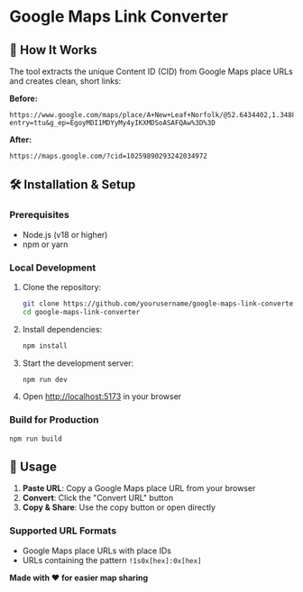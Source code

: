 # Google Maps Link Converter

## 📖 How It Works

The tool extracts the unique Content ID (CID) from Google Maps place URLs and creates clean, short links:

**Before:**
```
https://www.google.com/maps/place/A+New+Leaf+Norfolk/@52.6434402,1.3488311,17z/data=!3m1!4b1!4m6!3m5!1s0x47d9e301afa19001:0x8e6273dccb2b7b1c!8m2!3d52.6434402!4d1.3488311!16s%2Fg%2F11q3565ndr?entry=ttu&g_ep=EgoyMDI1MDYyMy4yIKXMDSoASAFQAw%3D%3D
```

**After:**
```
https://maps.google.com/?cid=10259890293242034972
```

## 🛠️ Installation & Setup

### Prerequisites
- Node.js (v18 or higher)
- npm or yarn

### Local Development
1. Clone the repository:
   ```bash
   git clone https://github.com/yourusername/google-maps-link-converter.git
   cd google-maps-link-converter
   ```

2. Install dependencies:
   ```bash
   npm install
   ```

3. Start the development server:
   ```bash
   npm run dev
   ```
   
4. Open [http://localhost:5173](http://localhost:5173) in your browser

### Build for Production
```bash
npm run build
```

## 📝 Usage

1. **Paste URL**: Copy a Google Maps place URL from your browser
2. **Convert**: Click the "Convert URL" button
3. **Copy & Share**: Use the copy button or open directly

### Supported URL Formats
- Google Maps place URLs with place IDs
- URLs containing the pattern `!1s0x[hex]:0x[hex]`


**Made with ❤️ for easier map sharing**
